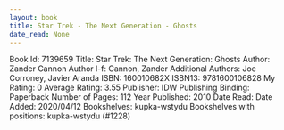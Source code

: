 ```yaml
---
layout: book
title: Star Trek - The Next Generation - Ghosts
date_read: None
---
```


Book Id: 7139659
Title: Star Trek: The Next Generation: Ghosts
Author: Zander Cannon
Author l-f: Cannon, Zander
Additional Authors: Joe Corroney, Javier Aranda
ISBN: 160010682X
ISBN13: 9781600106828
My Rating: 0
Average Rating: 3.55
Publisher: IDW Publishing
Binding: Paperback
Number of Pages: 112
Year Published: 2010
Date Read: 
Date Added: 2020/04/12
Bookshelves: kupka-wstydu
Bookshelves with positions: kupka-wstydu (#1228)

